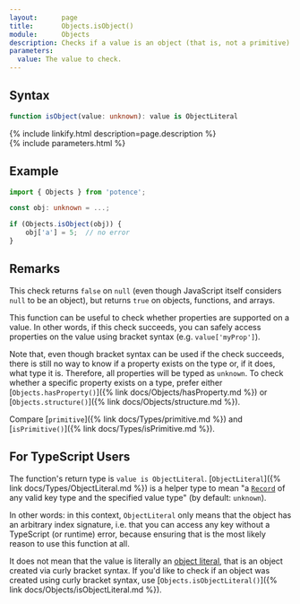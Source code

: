 ```yaml
---
layout:      page
title:       Objects.isObject()
module:      Objects
description: Checks if a value is an object (that is, not a primitive).
parameters:
  value: The value to check.
---
```

## Syntax

```ts
function isObject(value: unknown): value is ObjectLiteral
```

<div class="description">{% include linkify.html description=page.description %}</div>
{% include parameters.html %}

## Example

```ts
import { Objects } from 'potence';

const obj: unknown = ...;

if (Objects.isObject(obj)) {
    obj['a'] = 5;  // no error
}
```

## Remarks

This check returns `false` on `null` (even though JavaScript itself considers
`null` to be an object), but returns `true` on objects, functions, and arrays.

This function can be useful to check whether properties are supported on a
value. In other words, if this check succeeds, you can safely access properties
on the value using bracket syntax (e.g. `value['myProp']`).

Note that, even though bracket syntax can be used if the check succeeds, there
is still no way to know if a property exists on the type or, if it does, what
type it is. Therefore, all properties will be typed as `unknown`. To check
whether a specific property exists on a type, prefer either
[`Objects.hasProperty()`]({% link docs/Objects/hasProperty.md %}) or
[`Objects.structure()`]({% link docs/Objects/structure.md %}).

Compare [`primitive`]({% link docs/Types/primitive.md %}) and
[`isPrimitive()`]({% link docs/Types/isPrimitive.md %}).

## For TypeScript Users

The function's return type is `value is ObjectLiteral`.
[`ObjectLiteral`]({% link docs/Types/ObjectLiteral.md %})
is a helper type to mean "a
[`Record`](https://www.typescriptlang.org/docs/handbook/utility-types.html#recordkeystype)
of any valid key type and the specified value type" (by default: `unknown`).

In other words: in this context, `ObjectLiteral` only means that the object has
an arbitrary index signature, i.e. that you can access any key without a
TypeScript (or runtime) error, because ensuring that is the most likely reason
to use this function at all.

It does not mean that the value is literally an
[object literal](https://developer.mozilla.org/en-US/docs/Web/JavaScript/Guide/Grammar_and_types#Object_literals),
that is an object created via curly bracket syntax. If you'd like to check if an
object was created using curly bracket syntax, use
[`Objects.isObjectLiteral()`]({% link docs/Objects/isObjectLiteral.md %}).
